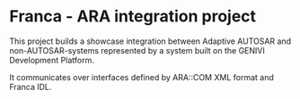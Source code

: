 
Franca - ARA integration project
================================

This project builds a showcase integration between Adaptive AUTOSAR and
non-AUTOSAR-systems represented by a system built on the GENIVI Development
Platform.  

It communicates over interfaces defined by ARA::COM XML format and 
Franca IDL.

